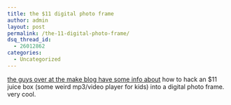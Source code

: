 ```yaml
---
title: the $11 digital photo frame
author: admin
layout: post
permalink: /the-11-digital-photo-frame/
dsq_thread_id:
  - 26012862
categories:
  - Uncategorized
---
```

[the guys over at the make blog have some info about][1] how to hack an $11 juice box (some weird mp3/video player for kids) into a digital photo frame. very cool.

 [1]: http://www.makezine.com/blog/archive/2005/03/the_11_lcd_phot.html